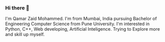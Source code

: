 ### Hi there 👋
 I'm Qamar Zaid Mohammed. I'm from Mumbai, India pursuing Bachelor of Engineering Computer Science from Pune University.
 I'm interested in Python, C++, Web developing, Artificial Inteligence. Trying to Explore more and skill up myself.


